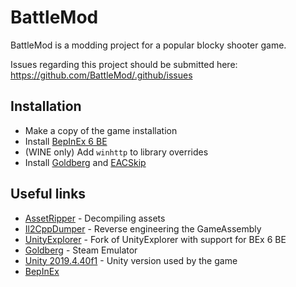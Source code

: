 # BattleMod
BattleMod is a modding project for a popular blocky shooter game.  

Issues regarding this project should be submitted here: https://github.com/BattleMod/.github/issues

## Installation
* Make a copy of the game installation
* Install [BepInEx 6 BE](https://builds.bepinex.dev/projects/bepinex_be)  
* (WINE only) Add `winhttp` to library overrides
* Install [Goldberg](https://github.com/metrixmedia/SteamEmulator) and [EACSkip](https://github.com/BattleMod/EACSkip)

## Useful links
* [AssetRipper](https://github.com/AssetRipper/AssetRipper) - Decompiling assets  
* [Il2CppDumper](https://github.com/Perfare/Il2CppDumper/releases/tag/v6.7.40) - Reverse engineering the GameAssembly  
* [UnityExplorer](https://thunderstore.io/c/shadows-of-doubt/p/GTFOModding/UnityExplorer_IL2CPP/) - Fork of UnityExplorer with support for BEx 6 BE
* [Goldberg](https://github.com/metrixmedia/SteamEmulator) - Steam Emulator
* [Unity 2019.4.40f1](https://unity.com/releases/editor/whats-new/2019.4.40) - Unity version used by the game
* [BepInEx](https://github.com/BepInEx/BepInEx)